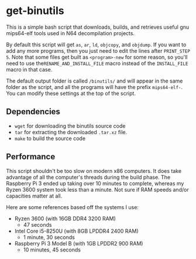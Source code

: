 # get-binutils

This is a simple bash script that downloads, builds, and retrieves useful gnu mips64-elf tools used in N64 decompilation projects.  

By default this script will get `as`, `ar`, `ld`, `objcopy`, and `objdump`. If you want to add any more programs, then you just need to edit the lines after `PRINT_STEP 5`. Note that some files get built as `<program>-new` for some reason, so you'll need to use the`RENAME_AND_INSTALL_FILE` macro instead of the `INSTALL_FILE` macro in that case.  

The default output folder is called `/binutils/` and will appear in the same folder as the script, and all the programs will have the prefix `mips64-elf-`. You can modify these settings at the top of the script.

## Dependencies

* `wget` for downloading the binutils source code
* `tar` for extracting the downloaded `.tar.xz` file.
* `make` to build the source code

## Performance

This script shouldn't be too slow on modern x86 computers. It does take advantage of all the computer's threads during the build phase. The Raspberry Pi 3 ended up taking over 10 minutes to complete, whereas my Ryzen 3600 system took less than a minute. Not sure if RAM speeds and/or capacities matter at all.

Here are some references based off the systems I use:

* Ryzen 3600 (with 16GB DDR4 3200 RAM)
    * 47 seconds
* Intel Core i5-8250U (with 8GB LPDDR4 2400 RAM)
    * 1 minute, 30 seconds
* Raspberry Pi 3 Model B (with 1GB LPDDR2 900 RAM)
    * 10 minutes, 45 seconds

